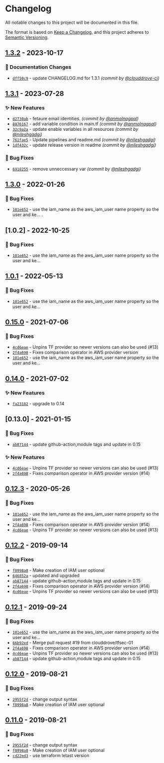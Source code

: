 # Changelog
All notable changes to this project will be documented in this file.

The format is based on [Keep a Changelog](https://keepachangelog.com/en/1.0.0/),
and this project adheres to [Semantic Versioning](https://semver.org/spec/v2.0.0.html).

## [1.3.2] - 2023-10-17
### :memo: Documentation Changes
- [`dff50c9`](https://github.com/clouddrove/terraform-aws-ses/commit/dff50c95658147a74e784380638b1238627499b3) - update CHANGELOG.md for 1.3.1 *(commit by [@clouddrove-ci](https://github.com/clouddrove-ci))*


## [1.3.1] - 2023-07-28
### :sparkles: New Features
- [`d2730ab`](https://github.com/clouddrove/terraform-aws-ses/commit/d2730ab00ac0a7f92c4fbf5583c45b045175e11c) - fetaure email identities. *(commit by [@anmolnagpal](https://github.com/anmolnagpal))*
- [`8876167`](https://github.com/clouddrove/terraform-aws-ses/commit/887616798b0f42b0fc7952d27477cb63513ad9f5) - add variable condition in main.tf *(commit by [@anmolnagpal](https://github.com/anmolnagpal))*
- [`32c9a2a`](https://github.com/clouddrove/terraform-aws-ses/commit/32c9a2a4f48f0fd5138cfff1b58a3034c44fab7b) - update enable variables in all resources *(commit by [@nileshgadgi](https://github.com/nileshgadgi))*
- [`761fae5`](https://github.com/clouddrove/terraform-aws-ses/commit/761fae5d7ccf85ecca272d91e059223419955bd9) - Update pipelines and readme.md *(commit by [@nileshgadgi](https://github.com/nileshgadgi))*
- [`1df432c`](https://github.com/clouddrove/terraform-aws-ses/commit/1df432c895d5479dbc7b4f9264639cb36559bc90) - update release version in readme *(commit by [@nileshgadgi](https://github.com/nileshgadgi))*

### :bug: Bug Fixes
- [`6918255`](https://github.com/clouddrove/terraform-aws-ses/commit/69182555192ab2a33afeb21048976b710a6c1557) - remove unneccessary var *(commit by [@nileshgadgi](https://github.com/nileshgadgi))*


## [1.3.0] - 2022-01-26
### :bug: Bug Fixes
- [`101e652`](https://github.com/clouddrove/terraform-aws-ses/commit/101e6529f47d4ceb167f04d36411aedfc984b6d9) - use the iam_name as the aws_iam_user name property so the user and ke… .


## [1.0.2] - 2022-10-25
### :bug: Bug Fixes
- [`101e652`](https://github.com/clouddrove/terraform-aws-ses/commit/101e6529f47d4ceb167f04d36411aedfc984b6d9) - use the iam_name as the aws_iam_user name property so the user and ke…

## [1.0.1] - 2022-05-13
### :bug: Bug Fixes
- [`101e652`](https://github.com/clouddrove/terraform-aws-ses/commit/101e6529f47d4ceb167f04d36411aedfc984b6d9) - use the iam_name as the aws_iam_user name property so the user and ke…

## [0.15.0] - 2021-07-06
### :bug: Bug Fixes
- [`4cd6eae`](https://github.com/clouddrove/terraform-aws-ses/commit/4cd6eae3cfe68c57d17da78fa8fb3bd38d24ebb7) - Unpins TF provider so newer versions can also be used (#13)
- [`2f4a698`](https://github.com/clouddrove/terraform-aws-ses/commit/2f4a69814c9ab94c6851df76f36ff313501f3df1) - Fixes comparison operator in AWS provider version
- [`101e652`](https://github.com/clouddrove/terraform-aws-ses/commit/101e6529f47d4ceb167f04d36411aedfc984b6d9) - use the iam_name as the aws_iam_user name property so the user and ke…

## [0.14.0] - 2021-07-02
### :sparkles: New Features
- [`fa23182`](https://github.com/clouddrove/terraform-aws-ses/commit/fa231822db32e07db31e9a2c0d68b96fccd3661e) - upgrade to 0.14

## [0.13.0] - 2021-01-15
### :bug: Bug Fixes
- [`ab87144`](https://github.com/clouddrove/terraform-aws-ses/commit/ab871449746f5a281080c150ac37cef31b04d3a3) - update github-action,module tags and update in 0.15


### :sparkles: New Features
- [`4cd6eae`](https://github.com/clouddrove/terraform-aws-ses/commit/4cd6eae3cfe68c57d17da78fa8fb3bd38d24ebb7) - Unpins TF provider so newer versions can also be used (#13)
- [`2f4a698`](https://github.com/clouddrove/terraform-aws-ses/commit/2f4a69814c9ab94c6851df76f36ff313501f3df1) - Fixes comparison operator in AWS provider version (#14)


## [0.12.3] - 2020-05-26
### :bug: Bug Fixes
- [`101e652`](https://github.com/clouddrove/terraform-aws-ses/commit/101e6529f47d4ceb167f04d36411aedfc984b6d9) - use the iam_name as the aws_iam_user name property so the user and ke…
- [`2f4a698`](https://github.com/clouddrove/terraform-aws-ses/commit/2f4a69814c9ab94c6851df76f36ff313501f3df1) - Fixes comparison operator in AWS provider version (#14)
- [`4cd6eae`](https://github.com/clouddrove/terraform-aws-ses/commit/4cd6eae3cfe68c57d17da78fa8fb3bd38d24ebb7) - Unpins TF provider so newer versions can also be used (#13)

## [0.12.2] - 2019-09-14
### :bug: Bug Fixes
- [`f0998a8`](https://github.com/clouddrove/terraform-aws-ses/commit/f0998a82159264abc5470ade6fd12204dc12029e) - Make creation of IAM user optional
- [`646852a`](https://github.com/clouddrove/terraform-aws-ses/commit/646852ad7ef9a858f8479f171ec67ad33590c78a) - updated and upgraded
- [`ab87144`](https://github.com/clouddrove/terraform-aws-ses/commit/ab871449746f5a281080c150ac37cef31b04d3a3) - update github-action,module tags and update in 0.15
- [`2f4a698`](https://github.com/clouddrove/terraform-aws-ses/commit/2f4a69814c9ab94c6851df76f36ff313501f3df1) - Fixes comparison operator in AWS provider version (#14)
- [`4cd6eae`](https://github.com/clouddrove/terraform-aws-ses/commit/4cd6eae3cfe68c57d17da78fa8fb3bd38d24ebb7) - Unpins TF provider so newer versions can also be used (#13)



## [0.12.1] - 2019-09-24
### :bug: Bug Fixes
- [`101e652`](https://github.com/clouddrove/terraform-aws-ses/commit/101e6529f47d4ceb167f04d36411aedfc984b6d9) - use the iam_name as the aws_iam_user name property so the user and ke…
- [`66b92ed`](https://github.com/clouddrove/terraform-aws-ses/commit/66b92ed5e9155329eac3a6149ec26d53ec6dffb5) - Merge pull request #19 from clouddrove/tfsec-01
- [`2f4a698`](https://github.com/clouddrove/terraform-aws-ses/commit/2f4a69814c9ab94c6851df76f36ff313501f3df1) - Fixes comparison operator in AWS provider version (#14)
- [`4cd6eae`](https://github.com/clouddrove/terraform-aws-ses/commit/4cd6eae3cfe68c57d17da78fa8fb3bd38d24ebb7) - Unpins TF provider so newer versions can also be used (#13)
- [`ab87144`](https://github.com/clouddrove/terraform-aws-ses/commit/ab871449746f5a281080c150ac37cef31b04d3a3) - update github-action,module tags and update in 0.15

## [0.12.0] - 2019-08-21
### :bug: Bug Fixes
- [`2955f2d`](https://github.com/clouddrove/terraform-aws-ses/commit/2955f2de0cf35346b4d5f99b55fa77360dcab9a6) - change output syntax
- [`f0998a8`](https://github.com/clouddrove/terraform-aws-ses/commit/f0998a82159264abc5470ade6fd12204dc12029e) - Make creation of IAM user optional


## [0.11.0] - 2019-08-21
### :bug: Bug Fixes
- [`2955f2d`](https://github.com/clouddrove/terraform-aws-ses/commit/2955f2de0cf35346b4d5f99b55fa77360dcab9a6) - change output syntax
- [`f0998a8`](https://github.com/clouddrove/terraform-aws-ses/commit/f0998a82159264abc5470ade6fd12204dc12029e) - Make creation of IAM user optional
- [`cd22ed3`](https://github.com/clouddrove/terraform-aws-ses/commit/cd22ed36ef5b84931e21ed0deb56dcaea1623137) - use terraform letast version




[0.11.0]: https://github.com/clouddrove/terraform-aws-ses/compare/0.11.0...master
[0.12.0]: https://github.com/clouddrove/terraform-aws-ses/compare/0.12.0...master
[0.12.1]: https://github.com/clouddrove/terraform-aws-ses/compare/0.12.1...master
[0.12.2]: https://github.com/clouddrove/terraform-aws-ses/compare/0.12.2...master
[0.12.3]: https://github.com/clouddrove/terraform-aws-ses/compare/0.12.3...master
[0.14.0]: https://github.com/clouddrove/terraform-aws-ses/compare/0.13.0...master
[0.15.0]: https://github.com/clouddrove/terraform-aws-ses/compare/0.14.0...master
[1.0.1]:  https://github.com/clouddrove/terraform-aws-ses/compare/0.15.0...master
[1.3.0]:  https://github.com/clouddrove/terraform-aws-ses/compare/1.3.0...master

[1.3.1]: https://github.com/clouddrove/terraform-aws-ses/compare/1.3.0...1.3.1
[1.3.2]: https://github.com/clouddrove/terraform-aws-ses/compare/1.3.1...1.3.2